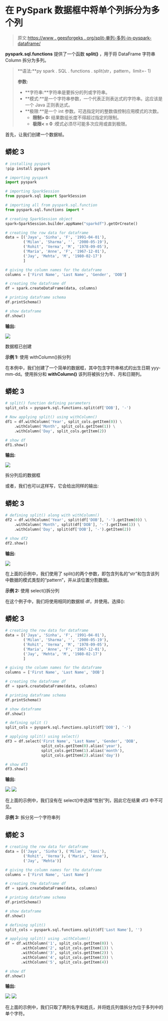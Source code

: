 # 在 PySpark 数据框中将单个列拆分为多个列

> 原文:[https://www . geesforgeks . org/split-单列-多列-in-pyspark-dataframe/](https://www.geeksforgeeks.org/split-single-column-into-multiple-columns-in-pyspark-dataframe/)

**pyspark.sql.functions** 提供了一个函数 **split()** ，用于将 DataFrame 字符串 Column 拆分为多列。

> **语法:**py spark . SQL . functions . split(str，pattern，limit=- 1)
> 
> **参数:**
> 
> *   **字符串:**字符串是要拆分的列或字符串。
> *   **模式:**是一个字符串参数，一个代表正则表达式的字符串。这应该是一个 Java 正则表达式。
> *   **极限:**是一个 int 参数。可选指定时的整数值控制应用模式的次数。
>     *   **限制> 0:** 结果数组长度不得超过指定的限制。
>     *   **极限< = 0** :模式必须尽可能多次应用或直到极限。

首先，让我们创建一个数据帧。

## 蟒蛇 3

```py
# installing pyspark
!pip install pyspark

# importing pyspark
import pyspark

# importing SparkSession
from pyspark.sql import SparkSession

# importing all from pyspark.sql.function
from pyspark.sql.functions import *

# creating SparkSession object
spark=SparkSession.builder.appName("sparkdf").getOrCreate()

# creating the row data for dataframe
data = [('Jaya', 'Sinha', 'F', '1991-04-01'),
        ('Milan', 'Sharma', '', '2000-05-19'),
        ('Rohit', 'Verma', 'M', '1978-09-05'),
        ('Maria', 'Anne', 'F', '1967-12-01'),
        ('Jay', 'Mehta', 'M', '1980-02-17')
        ]

# giving the column names for the dataframe
columns = ['First Name', 'Last Name', 'Gender', 'DOB']

# creating the dataframe df
df = spark.createDataFrame(data, columns)

# printing dataframe schema
df.printSchema()

# show dataframe
df.show()
```

**输出:**

![](img/e25944afc2160fb72c5df51ac364af71.png)

数据框已创建

**示例 1:** 使用 withColumn()拆分列

在本例中，我们创建了一个简单的数据框，其中包含字符串格式的出生日期 yyy-mm-dd。使用拆分和 **withColumn()** 该列将被拆分为年、月和日期列。

## 蟒蛇 3

```py
# split() function defining parameters
split_cols = pyspark.sql.functions.split(df['DOB'], '-')

# Now applying split() using withColumn()
df1 = df.withColumn('Year', split_cols.getItem(0)) \
    .withColumn('Month', split_cols.getItem(1)) \
    .withColumn('Day', split_cols.getItem(2))

# show df
df1.show()
```

**输出:**

![](img/06131323bf458ec3515aedc03fb243b9.png)

拆分列后的数据框

或者，我们也可以这样写，它会给出同样的输出:

## 蟒蛇 3

```py
# defining split() along with withColumn()
df2 = df.withColumn('Year', split(df['DOB'], '-').getItem(0)) \
    .withColumn('Month', split(df['DOB'], '-').getItem(1)) \
    .withColumn('Day', split(df['DOB'], '-').getItem(2))

# show df2
df2.show()
```

**输出:**

![](img/4fc8a79b8b2fb52591fe8ff7a97f0467.png)

在上面的示例中，我们使用了 split()的两个参数，即包含列名的“str”和包含该列中数据的模式类型的“pattern”，并从该位置分割数据。

**示例 2:** 使用 select()拆分列

在这个例子中，我们将使用相同的数据帧 df，并使用。选择():

## 蟒蛇 3

```py
# creating the row data for dataframe
data = [('Jaya', 'Sinha', 'F', '1991-04-01'),
        ('Milan', 'Sharma', '', '2000-05-19'),
        ('Rohit', 'Verma', 'M', '1978-09-05'),
        ('Maria', 'Anne', 'F', '1967-12-01'),
        ('Jay', 'Mehta', 'M', '1980-02-17')
        ]

# giving the column names for the dataframe
columns = ['First Name', 'Last Name', 'DOB']

# creating the dataframe df
df = spark.createDataFrame(data, columns)

# printing dataframe schema
df.printSchema()

# show dataframe
df.show()

# defining split ()
split_cols = pyspark.sql.functions.split(df['DOB'], '-')

# applying split() using select()
df3 = df.select('First Name', 'Last Name', 'Gender', 'DOB',
                split_cols.getItem(0).alias('year'),
                split_cols.getItem(1).alias('month'),
                split_cols.getItem(2).alias('day'))

# show df3
df3.show()
```

**输出:**

![](img/bee3239db0bb7e863c5770ed6b90a173.png) ![](img/0e42bea2237b6ed55d29cf29e4cf7826.png)

在上面的示例中，我们没有在 select()中选择“性别”列，因此它在结果 df3 中不可见。

**示例 3:** 拆分另一个字符串列

## 蟒蛇 3

```py
# creating the row data for dataframe
data = [('Jaya', 'Sinha'), ('Milan', 'Soni'),
        ('Rohit', 'Verma'), ('Maria', 'Anne'), 
        ('Jay', 'Mehta')]

# giving the column names for the dataframe
columns = ['First Name', 'Last Name']

# creating the dataframe df
df = spark.createDataFrame(data, columns)

# printing dataframe schema
df.printSchema()

# show dataframe
df.show()

# defining split()
split_cols = pyspark.sql.functions.split(df['Last Name'], '')

# applying split() using .withColumn()
df = df.withColumn('1', split_cols.getItem(0)) \
       .withColumn('2', split_cols.getItem(1)) \
       .withColumn('3', split_cols.getItem(2)) \
       .withColumn('4', split_cols.getItem(3)) \
       .withColumn('5', split_cols.getItem(4))

# show df
df.show()
```

**输出:**

![](img/ac9e4fae81779178127d627b6b0d58ef.png) ![](img/c8bb96cb185fe3015eb4e3993ae9c013.png)

在上面的示例中，我们只取了两列名字和姓氏，并将姓氏列值拆分为位于多列中的单个字符。